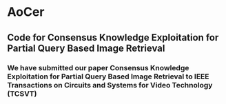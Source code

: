 # AoCer
## Code for Consensus Knowledge Exploitation for Partial Query Based Image Retrieval
### We have submitted our paper Consensus Knowledge Exploitation for Partial Query Based Image Retrieval to IEEE Transactions on Circuits and Systems for Video Technology (TCSVT)
